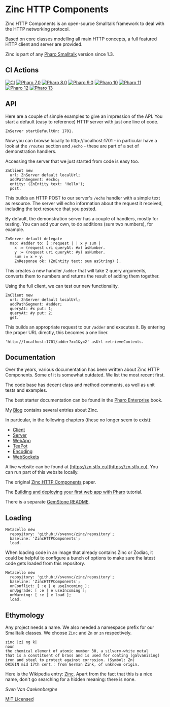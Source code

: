 # Zinc HTTP Components

Zinc HTTP Components is an open-source Smalltalk framework 
to deal with the HTTP networking protocol.

Based on core classes modelling all main HTTP concepts, 
a full featured HTTP client and server are provided.

Zinc is part of any [Pharo Smalltalk](https://www.pharo.org) version since 1.3.


## CI Actions

[![CI](https://github.com/svenvc/zinc/actions/workflows/CI.yml/badge.svg)](https://github.com/svenvc/zinc/actions/workflows/CI.yml)
[![Pharo 7.0](https://img.shields.io/badge/Pharo-7.0-informational)](https://pharo.org)
[![Pharo 8.0](https://img.shields.io/badge/Pharo-8.0-informational)](https://pharo.org)
[![Pharo 9.0](https://img.shields.io/badge/Pharo-9.0-informational)](https://pharo.org)
[![Pharo 10](https://img.shields.io/badge/Pharo-10-informational)](https://pharo.org)
[![Pharo 11](https://img.shields.io/badge/Pharo-11-informational)](https://pharo.org)
[![Pharo 12](https://img.shields.io/badge/Pharo-12-informational)](https://pharo.org)
[![Pharo 13](https://img.shields.io/badge/Pharo-13-informational)](https://pharo.org)


## API

Here are a couple of simple examples to give an impression of the API.
You start a default (easy to reference) HTTP server with just one line of code.

```Smalltalk
ZnServer startDefaultOn: 1701.
```

Now you can browse locally to http://localhost:1701 - in particular 
have a look at the `/routes` section and `/echo` - these are part of a set of demonstration handlers.

Accessing the server that we just started from code is easy too.

```Smalltalk
ZnClient new 
  url: ZnServer default localUrl; 
  addPathSegment: #echo; 
  entity: (ZnEntity text: 'Hello'); 
  post.
```

This builds an HTTP POST to our server's `/echo` handler with a simple text as resource. 
The server will echo information about the request it received, including the text resource that you posted.

By default, the demonstration server has a couple of handlers, mostly for testing.
You can add your own, to do additions (sum two numbers), for example.


```Smalltalk
ZnServer default delegate 
  map: #adder to: [ :request | | x y sum |
    x := (request uri queryAt: #x) asNumber.
    y := (request uri queryAt: #y) asNumber.
    sum := x + y.
    ZnResponse ok: (ZnEntity text: sum asString) ].
```

This creates a new handler `/adder` that will take 2 query arguments, converts them to numbers and returns the result of adding them together.

Using the full client, we can test our new functionality.

```Smalltalk
ZnClient new 
  url: ZnServer default localUrl; 
  addPathSegment: #adder;
  queryAt: #x put: 1;
  queryAt: #y put: 2;
  get.
```

This builds an appropriate request to our `/adder` and executes it.
By entering the proper URL directly, this becomes a one liner.

```Smalltalk
'http://localhost:1701/adder?x=1&y=2' asUrl retrieveContents.
```


## Documentation


Over the years, various documentation has been written about Zinc HTTP Components. 
Some of it is somewhat outdated. We list the most recent first.

The code base has decent class and method comments, as well as unit tests and examples.

The best starter documentation can be found in the 
[Pharo Enterprise](https://books.pharo.org/enterprise-pharo/) book.

My [Blog](https://blog.stfx.eu) contains several entries about Zinc.

In particular, in the following chapters (these no longer seem to exist):
- [Client](https://ci.inria.fr/pharo-contribution/job/EnterprisePharoBook/lastSuccessfulBuild/artifact/book-result/Zinc-HTTP-Client/Zinc-HTTP-Client.html)
- [Server](https://ci.inria.fr/pharo-contribution/job/EnterprisePharoBook/lastSuccessfulBuild/artifact/book-result/Zinc-HTTP-Server/Zinc-HTTP-Server.html)
- [WebApp](https://ci.inria.fr/pharo-contribution/job/EnterprisePharoBook/lastSuccessfulBuild/artifact/book-result/WebApp/WebApp.html)
- [TeaPot](https://ci.inria.fr/pharo-contribution/job/EnterprisePharoBook/lastSuccessfulBuild/artifact/book-result/Teapot/Teapot.html)
- [Encoding](https://ci.inria.fr/pharo-contribution/job/EnterprisePharoBook/lastSuccessfulBuild/artifact/book-result/Zinc-Encoding-Meta/Zinc-Encoding-Meta.html)
- [WebSockets](https://ci.inria.fr/pharo-contribution/job/EnterprisePharoBook/lastSuccessfulBuild/artifact/book-result/WebSockets/WebSockets.html)

A live website can be found at [https://zn.stfx.eu](https://zn.stfx.eu). You can run part of this website locally.

The original [Zinc HTTP Components](doc/zinc-http-components-paper.md) paper.

The [Building and deploying your first web app with Pharo](doc/build-and-deploy-1st-webapp/build-deploy-1st-webapp.md) tutorial.

There is a separate [GemStone README](README-gemstone.md).

## Loading

```smalltalk
Metacello new
  repository: 'github://svenvc/zinc/repository';
  baseline: 'ZincHTTPComponents';
  load.
```

When loading code in an image that already contains Zinc or Zodiac,
it could be helpful to configure a bunch of options to make sure
the latest code gets loaded from this repository.

```smalltalk
Metacello new
  repository: 'github://svenvc/zinc/repository';
  baseline: 'ZincHTTPComponents';
  onConflict: [ :e | e useIncoming ];
  onUpgrade: [ :e | e useIncoming ];
  onWarning: [ :e | e load ];
  load.
```


## Ethymology

Any project needs a name. We also needed a namespace prefix for our Smalltalk classes. 
We choose `Zinc` and `Zn` or `zn` respectively.

```
zinc |zi ng k|
noun
the chemical element of atomic number 30, a silvery-white metal 
that is a constituent of brass and is used for coating (galvanizing) 
iron and steel to protect against corrosion. (Symbol: Zn)
ORIGIN mid 17th cent.: from German Zink, of unknown origin.
```

Here is the Wikipedia entry: [Zinc](https://en.wikipedia.org/wiki/Zinc).
Apart from the fact that this is a nice name, don't go searching for a hidden meaning:
there is none.


*Sven Van Caekenberghe*


[MIT Licensed](https://github.com/svenvc/zinc/blob/master/license.txt)
